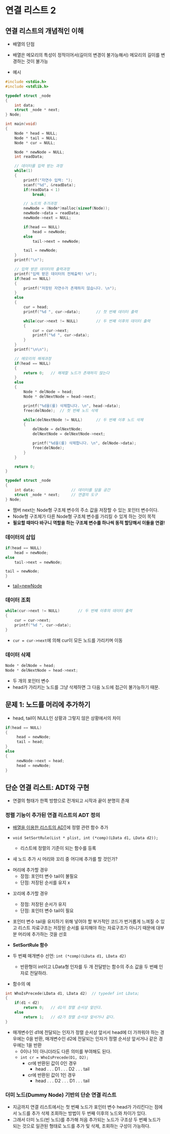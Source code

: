 # 연결 리스트 2  

## 연결 리스트의 개념적인 이해   

- 배열의 단점  
 - 배열은 메모리의 특성이 정적이어서(길이의 변경이 불가능해서) 메모리의 길이를 변경하는 것이 불가능   

- 예시   
```c
#include <stdio.h>
#include <stdlib.h>

typedef struct _node
{
    int data;
    struct _node * next;
} Node;

int main(void)
{
    Node * head = NULL;
    Node * tail = NULL;
    Node * cur = NULL;

    Node * newNode = NULL;
    int readData;

    // 데이터를 입력 받는 과정
    while(1)
    {
        printf("자연수 입력: ");
        scanf("%d", &readData);
        if(readData < 1)
            break;

        // 노드의 추가과정
        newNode = (Node*)malloc(sizeof(Node));
        newNode->data = readData;
        newNode->next = NULL;

        if(head == NULL)
            head = newNode;
        else
            tail->next = newNode;

        tail = newNode;
    }
    printf("\n");

    // 입력 받은 데이터의 출력과정
    printf("입력 받은 데이터의 전체출력! \n");
    if(head == NULL)
    {
        printf("저장된 자연수가 존재하지 않습니다. \n");
    }
    else
    {
        cur = head;
        printf("%d ", cur->data);       // 첫 번째 데이터 출력

        while(cur->next != NULL)        // 두 번째 이후의 데이터 출력
        {
            cur = cur->next;
            printf("%d ", cur->data);
        }
    }
    printf("\n\n");

    // 메모리의 해제과정
    if(head == NULL)
    {
        return 0;   // 해제할 노드가 존재하지 않는다
    }
    else
    {
        Node * delNode = head;
        Node * delNextNode = head->next;

        printf("%d을(를) 삭제합니다. \n", head->data);
        free(delNode);  // 첫 번째 노드 삭제

        while(delNextNode != NULL)      // 두 번째 이후 노드 삭제
        {
            delNode = delNextNode;
            delNextNode = delNextNode->next;

            printf("%d을(를) 삭제합니다. \n", delNode->data);
            free(delNode);
        }
    }

    return 0;
}
```
```c
typedef struct _node
{
    int data;                // 데이터를 담을 공간
    struct _node * next;     // 연결의 도구
} Node;  
```
- 멤버 next는 Node형 구조체 변수의 주소 값을 저장할 수 있는 포인터 변수이다.   
 - Node형 구조체가 다른 Node형 구조체 변수를 가리킬 수 있게 하는 것이 목적   
 - **필요할 때마다 바구니 역할을 하는 구조체 변수를 하나씩 동적 할당해서 이들을 연결!**   

### 데이터의 삽입  

```c
if(head == NULL)
    head = newNode;
else
    tail->next = newNode;

tail = newNode;
}
```  
- [tail=newNode](http://cafe.naver.com/cstudyjava/84907)     


### 데이터 조회   

```c
while(cur->next != NULL)        // 두 번째 이후의 데이터 출력
{
    cur = cur->next;
    printf("%d ", cur->data);
}
```
- `cur = cur->next`에 의해 cur이 모든 노드를 가리키며 이동   

### 데이터 삭제   

```c
Node * delNode = head;
Node * delNextNode = head->next;
```
- 두 개의 포인터 변수  
 - head가 가리키는 노드를 그냥 삭제하면 그 다음 노드에 접근이 불가능하기 때문.  

## 문제 1: 노드를 머리에 추가하기   

- head, tail이 NULL인 상황과 그렇지 않은 상황에서의 차이  

```c
if(head == NULL)
{
     head = newNode;
     tail = head;
}
else
{
     newNode->next = head;
     head = newNode;
}
```  

## 단순 연결 리스트: ADT와 구현  
- 연결의 형태가 한쪽 방향으로 전개되고 시작과 끝이 분명히 존재   

### 정렬 기능이 추가된 연결 리스트의 ADT 정의   

- [배열을 이용한 리스트의 ADT](https://github.com/the1994/TIL/blob/master/DataStructures/array-list.md#리스트의-adt)에 정렬 관련 함수 추가   
- `void SetSortRule(List * plist, int (*comp)(LData d1, LData d2));`
  - 리스트에 정렬의 기준이 되는 함수를 등록   

- 새 노드 추가 시 머리와 꼬리 중 어디에 추가를 할 것인가?  
 * 머리에 추가할 경우  
     * 장점: 포인터 변수 tail이 불필요  
     * 단점: 저장된 순서를 유지 x  

 - 꼬리에 추가할 경우  
     - 장점: 저장된 순서가 유지  
     - 단점: 포인터 변수 tail이 필요

- 포인터 변수 tail을 유지하기 위해 넣어야 할 부가적인 코드가 번거롭게 느껴질 수 있고 리스트 자료구조는 저장된 순서를 유지해야 하는 자료구조가 아니기 때문에 대부분 머리에 추가하는 것을 선호   

- **SetSortRule 함수**  
 - 두 번째 매개변수 선언: `int (*comp)(LData d1, LData d2)`  
     - 반환형이 int이고 LData형 인자를 두 개 전달받는 함수의 주소 값을 두 번째 인자로 전달하라.   
- 함수의 예  
```c
int WhoIsPrecede(LData d1, LData d2)  // typedef int LData;
{
    if(d1 < d2)  
        return 0;   // d1이 정렬 순서상 앞선다.
    else  
        return 1;   // d2가 정렬 순서상 앞서거나 같다.
}
```  

- 매개변수인 d1에 전달되는 인자가 정렬 순서상 앞서서 head에 더 가까워야 하는 경우에는 0을 반환, 매개변수인 d2에 전달되는 인자가 정렬 순서상 앞서거나 같은 경우에는 1을 반환   
  - 0이나 1이 아니더라도 다른 의미를 부여해도 된다.   
  - `int cr = WhoIsPrecede(D1, D2);`  
     - cr에 반환된 값이 0인 경우  
        - head . . . D1 . . . D2 . . . tail  
     - cr에 반환된 값이 1인 경우  
        - head . . . D2 . . . D1 . . . tail   

### 더미 노드(Dummy Node) 기반의 단순 연결 리스트   

- 지금까지 연결 리스트에서는 첫 번째 노드가 포인터 변수 head가 가리킨다는 점에서 노드를 추가 삭제 조회하는 방법이 두 번째 이후의 노드와 차이가 있다.  
 - 그래서 더미 노드(빈 노드)를 추가해 처음 추가되는 노드가 구조상 두 번째 노드가 되는 것으로 일관된 형태로 노드를 추가 및 삭제, 조회하는 구성이 가능하다.     



